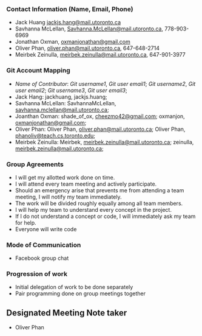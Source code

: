 ### Contact Information (Name, Email, Phone)

+ Jack Huang jackjs.hang@mail.utoronto.ca
+ Savhanna McLellan, Savhanna.McLellan@mail.utoronto.ca, 778-903-6969
+ Jonathan Oxman, oxmanjonathan@gmail.com
+ Oliver Phan, oliver.phan@mail.utoronto.ca, 647-648-2714
+ Meirbek Zeinulla, meirbek.zeinulla@mail.utoronto.ca, 647-901-3977

### Git Account Mapping
+ *Name of Contributor*: *Git username1*, *Git user email1*; *Git username2*, *Git user email2*; *Git username3*, *Git user email3*;
+ Jack Hang: jackhuang, jackjs.huang;
+ Savhanna McLellan: SavhannaMcLellan, savhanna.mclellan@mail.utoronto.ca;
+ Joanthan Oxman: shade_of_ox, cheezmo42@gmail.com; oxmanjon, oxmanjonathan@gmail.com;
+ Oliver Phan: Oliver Phan, oliver.phan@mail.utoronto.ca; Oliver Phan, phanoliv@teach.cs.toronto.edu;
+ Meirbek Zeinulla: Meirbek, meirbek.zeinulla@mail.utoronto.ca; zeinulla, meirbek.zeinulla@mail.utoronto.ca;


### Group Agreements
+ I will get my allotted work done on time.
+ I will attend every team meeting and actively participate.
+ Should an emergency arise that prevents me from attending a team meeting, I will notify my team immediately.
+ The work will be divided roughly equally among all team members.
+ I will help my team to understand every concept in the project.
+ If I do not understand a concept or code, I will immediately ask my team for help.
+ Everyone will write code


### Mode of Communication
+ Facebook group chat

### Progression of work
+ Initial delegation of work to be done separately
+ Pair programming done on group meetings together

## Designated Meeting Note taker
+ Oliver Phan